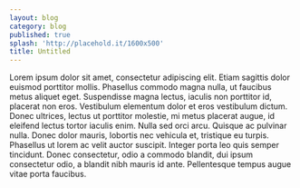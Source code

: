 ```yaml
---
layout: blog
category: blog
published: true
splash: 'http://placehold.it/1600x500'
title: Untitled
---
```

Lorem ipsum dolor sit amet, consectetur adipiscing elit. Etiam sagittis dolor euismod porttitor mollis. Phasellus commodo magna nulla, ut faucibus metus aliquet eget. Suspendisse magna lectus, iaculis non porttitor id, placerat non eros. Vestibulum elementum dolor et eros vestibulum dictum. Donec ultrices, lectus ut porttitor molestie, mi metus placerat augue, id eleifend lectus tortor iaculis enim. Nulla sed orci arcu. Quisque ac pulvinar nulla. Donec dolor mauris, lobortis nec vehicula et, tristique eu turpis. Phasellus ut lorem ac velit auctor suscipit. Integer porta leo quis semper tincidunt. Donec consectetur, odio a commodo blandit, dui ipsum consectetur odio, a blandit nibh mauris id ante. Pellentesque tempus augue vitae porta faucibus.
